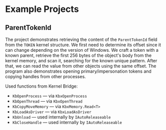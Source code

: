 # Example Projects

## ParentTokenId

The project demonstrates retrieving the content of the `ParentTokenId` field from the `TOKEN` kernel structure. We first need to determine its offset since it can change depending on the version of Windows. We craft a token with a known parent, retrieve the first 256 bytes of the object's body from the kernel memory, and scan it, searching for the known unique pattern. After that, we can read the value from other objects using the same offset. The program also demonstrates opening primary/impersonation tokens and copying handles from other processes.

Used functions from Kernel Bridge:
 - `KbOpenProcess` — via `KbxOpenProcess`
 - `KbOpenThread` — via `KbxOpenThread`
 - `KbCopyMoveMemory` — via `KbxMemory.Read<T>`
 - `KbLoadAsDriver` — via `KbxLoadAsDriver`
 - `KbUnload` — used internally by `IAutoReleaseable`
 - `KbCloseHandle` — used internally by `IAutoReleaseable`
